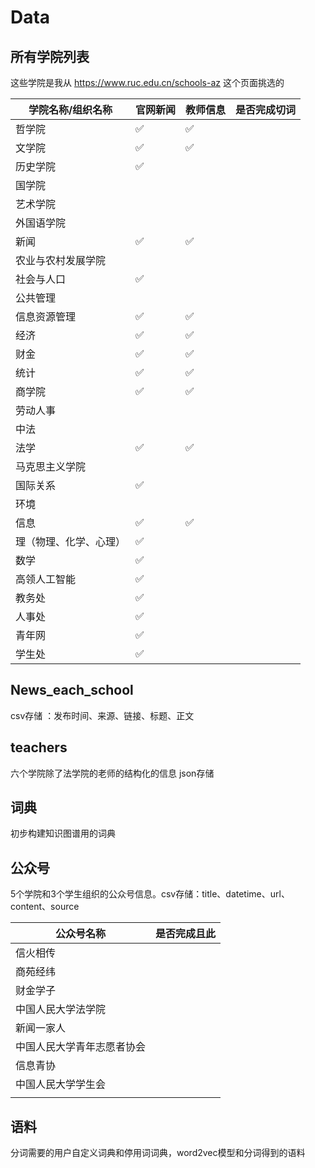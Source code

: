 # Data

## 所有学院列表

这些学院是我从 https://www.ruc.edu.cn/schools-az 这个页面挑选的

| 学院名称/组织名称      | 官网新闻 | 教师信息 | 是否完成切词 |
| ---------------------- | -------- | -------- | -------------------------------------- |
| 哲学院                 | ✅        |    ✅      |                                        |
| 文学院                 | ✅        |    ✅      |                                        |
| 历史学院               | ✅        |          |                                        |
| 国学院                 |          |          |                                        |
| 艺术学院               |          |          |                                        |
| 外国语学院             |          |          |                                        |
| 新闻                   | ✅        |   ✅       |                                        |
| 农业与农村发展学院     |          |          |                                        |
| 社会与人口             | ✅        |          |                                        |
| 公共管理               |          |          |                                        |
| 信息资源管理           | ✅        |    ✅      |                                        |
| 经济                   | ✅        |   ✅       |                                        |
| 财金                   | ✅        |   ✅       |                                        |
| 统计                   | ✅        |    ✅      |                                        |
| 商学院                 | ✅        |    ✅      |                                        |
| 劳动人事               |          |          |                                        |
| 中法                   |          |          |                                        |
| 法学                   | ✅        |    ✅      |                                        |
| 马克思主义学院         |          |          |                                        |
| 国际关系               | ✅        |          |                                        |
| 环境                   |          |          |                                        |
| 信息                   | ✅        |    ✅      |                                        |
| 理（物理、化学、心理） | ✅        |          |                                        |
| 数学                   | ✅        |          |                                        |
| 高领人工智能           | ✅        |          |                                        |
| 教务处               | ✅        |          |                                        |
| 人事处                  | ✅          |          |                                        |
| 青年网                  | ✅        |          |                                        |
| 学生处                 | ✅        |          |                                        |



## News_each_school

csv存储 ：发布时间、来源、链接、标题、正文



## teachers

六个学院除了法学院的老师的结构化的信息 json存储

## 词典

初步构建知识图谱用的词典

## 公众号

5个学院和3个学生组织的公众号信息。csv存储：title、datetime、url、content、source

| 公众号名称                 | 是否完成且此 |
| -------------------------- | ------------ |
| 信火相传                   |              |
| 商苑经纬                   |              |
| 财金学子                   |              |
| 中国人民大学法学院         |              |
| 新闻一家人                 |              |
| 中国人民大学青年志愿者协会 |              |
| 信息青协                   |              |
| 中国人民大学学生会         |              |
|                            |              |



## 语料

分词需要的用户自定义词典和停用词词典，word2vec模型和分词得到的语料

